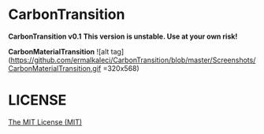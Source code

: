 # CarbonTransition

**CarbonTransition v0.1**
**This version is unstable. Use at your own risk!**

**CarbonMaterialTransition**
![alt tag](https://github.com/ermalkaleci/CarbonTransition/blob/master/Screenshots/CarbonMaterialTransition.gif =320x568)

# LICENSE
[The MIT License (MIT)](https://github.com/ermalkaleci/CarbonTransition/blob/master/LICENSE)
